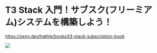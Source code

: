 # T3 Stack 入門！サブスク(フリーミアム)システムを構築しよう！

https://zenn.dev/hathle/books/t3-stack-subscription-book

![](https://res.cloudinary.com/dhaciqd0v/image/upload/v1699572502/LINE/youtube_xsovnn.png)
